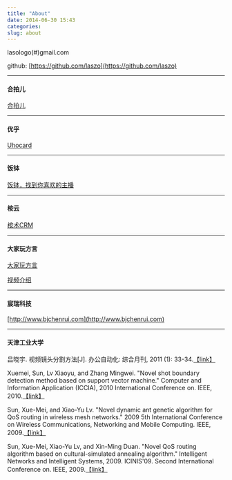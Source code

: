 ```yaml
---
title: "About"
date: 2014-06-30 15:43
categories:
slug: about
---
```


lasologo(#)gmail.com

github: [https://github.com/laszo](https://github.com/laszo)

---
#### 合拍儿
[合拍儿](http://www.hepaier.com/)

---
#### 优乎

[Uhocard](http://www.uhocard.com)

---
#### 饭钵
[饭钵，找到你喜欢的主播](http://www.fanbotv.cn/)

---
#### 桉云

[桉术CRM](http://www.uhocard.com)

---
#### 大家玩方言

[大家玩方言](http://appcrawlr.com/ios/2404757)

[视频介绍](http://v.ku6.com/show/ed0QFRPThu1lcm5BKiCkvg...html)

---
#### 宸瑞科技

[http://www.bjchenrui.com](http://www.bjchenrui.com)

---
#### 天津工业大学

吕晓宇. 视频镜头分割方法[J]. 办公自动化: 综合月刊, 2011 (1): 33-34.[【link】](http://www.cqvip.com/qk/83885a/201101/36718832.html)

Xuemei, Sun, Lv Xiaoyu, and Zhang Mingwei. "Novel shot boundary detection method based on support vector machine." Computer and Information Application (ICCIA), 2010 International Conference on. IEEE, 2010.[【link】](http://ieeexplore.ieee.org/document/6141536/)

Sun, Xue-Mei, and Xiao-Yu Lv. "Novel dynamic ant genetic algorithm for QoS routing in wireless mesh networks." 2009 5th International Conference on Wireless Communications, Networking and Mobile Computing. IEEE, 2009.[【link】](http://dl.acm.org/citation.cfm?id=1738141)

Sun, Xue-Mei, Xiao-Yu Lv, and Xin-Ming Duan. "Novel QoS routing algorithm based on cultural-simulated annealing algorithm." Intelligent Networks and Intelligent Systems, 2009. ICINIS'09. Second International Conference on. IEEE, 2009.[【link】](http://ieeexplore.ieee.org/document/5363767/)